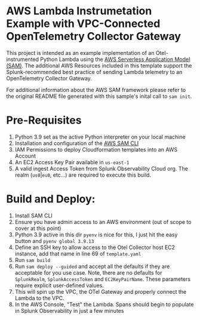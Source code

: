 # AWS Lambda Instrumetation Example with VPC-Connected OpenTelemetry Collector Gateway
This project is intended as an example implementation of an Otel-instrumented Python Lambda using the [AWS Serverless Application Model (SAM)](https://aws.amazon.com/serverless/sam/).
The additional AWS Resources included in this template support the Splunk-recommended best practice of sending Lambda telemetry to an OpenTelemetry Collector Gateway.

For additional information about the AWS SAM framework please refer to the original README file generated with this sample's inital call to `sam init`. 

# Pre-Requisites
1. Python 3.9 set as the active Python interpreter on your local machine
1. Installation and configuration of the [AWS SAM CLI](https://docs.aws.amazon.com/serverless-application-model/latest/developerguide/serverless-sam-cli-install.html)
1. IAM Permissions to deploy Cloudformation templates into an AWS Account
1. An EC2 Access Key Pair available in `us-east-1`
1. A valid ingest Access Token from Splunk Observability Cloud org.  The realm (`us0`|`eu0`, etc...) are required to execute this build. 

# Build and Deploy:
1. Install SAM CLI
1. Ensure you have admin access to an AWS environment (out of scope to cover at this point)
1. Python 3.9 active in this dir `pyenv` is nice for this, I just hit the easy button and `pyenv global 3.9.13`
1. Define an SSH key to allow access to the Otel Collector host EC2 instance, add that name in line 69 of `template.yaml`
1. Run `sam build`
1. Run `sam deploy --guided` and accept all the defaults if they are acceptable for you use case. Note, there are no defaults for `SplunkRealm`, `SplunkAccessToken` and `EC2KeyPairName`.  These parameters require explicit user-defined values.
1. This will spin up the VPC, the OTel Gateway and properly connect the Lambda to the VPC.
1. In the AWS Console, "Test" the Lambda.  Spans should begin to populate in Splunk Observability in just a few minutes




